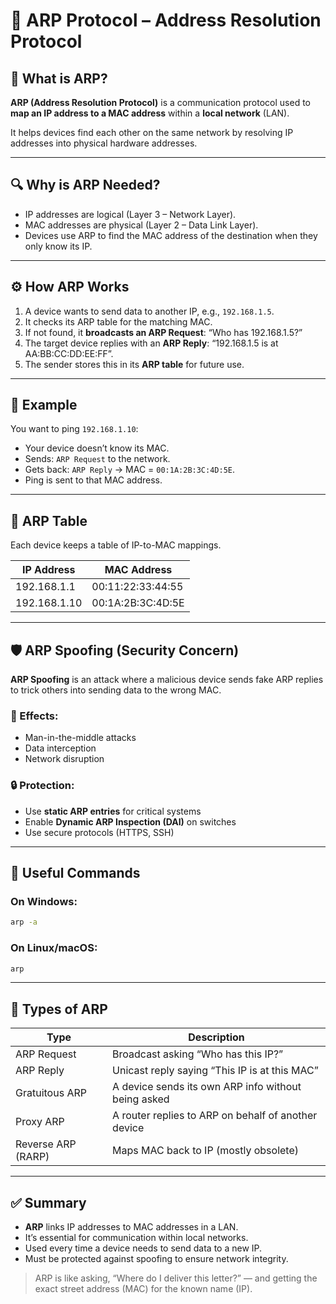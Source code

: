 
# 🔁 ARP Protocol – Address Resolution Protocol

## 🧠 What is ARP?

**ARP (Address Resolution Protocol)** is a communication protocol used to **map an IP address to a MAC address** within a **local network** (LAN).

It helps devices find each other on the same network by resolving IP addresses into physical hardware addresses.

---

## 🔍 Why is ARP Needed?

- IP addresses are logical (Layer 3 – Network Layer).
- MAC addresses are physical (Layer 2 – Data Link Layer).
- Devices use ARP to find the MAC address of the destination when they only know its IP.

---

## ⚙️ How ARP Works

1. A device wants to send data to another IP, e.g., `192.168.1.5`.
2. It checks its ARP table for the matching MAC.
3. If not found, it **broadcasts an ARP Request**: “Who has 192.168.1.5?”
4. The target device replies with an **ARP Reply**: “192.168.1.5 is at AA:BB:CC:DD:EE:FF”.
5. The sender stores this in its **ARP table** for future use.

---

## 📘 Example

You want to ping `192.168.1.10`:

- Your device doesn’t know its MAC.
- Sends: `ARP Request` to the network.
- Gets back: `ARP Reply` → MAC = `00:1A:2B:3C:4D:5E`.
- Ping is sent to that MAC address.

---

## 📄 ARP Table

Each device keeps a table of IP-to-MAC mappings.

| IP Address     | MAC Address           |
|----------------|------------------------|
| 192.168.1.1    | 00:11:22:33:44:55      |
| 192.168.1.10   | 00:1A:2B:3C:4D:5E      |

---

## 🛡️ ARP Spoofing (Security Concern)

**ARP Spoofing** is an attack where a malicious device sends fake ARP replies to trick others into sending data to the wrong MAC.

### 🧨 Effects:
- Man-in-the-middle attacks
- Data interception
- Network disruption

### 🔒 Protection:
- Use **static ARP entries** for critical systems
- Enable **Dynamic ARP Inspection (DAI)** on switches
- Use secure protocols (HTTPS, SSH)

---

## 🧰 Useful Commands

### On Windows:
```bash
arp -a
```

### On Linux/macOS:
```bash
arp
```

---

## 🔄 Types of ARP

| Type              | Description                                              |
|-------------------|----------------------------------------------------------|
| ARP Request        | Broadcast asking “Who has this IP?”                     |
| ARP Reply          | Unicast reply saying “This IP is at this MAC”           |
| Gratuitous ARP     | A device sends its own ARP info without being asked     |
| Proxy ARP          | A router replies to ARP on behalf of another device     |
| Reverse ARP (RARP) | Maps MAC back to IP (mostly obsolete)                   |

---

## ✅ Summary

- **ARP** links IP addresses to MAC addresses in a LAN.
- It’s essential for communication within local networks.
- Used every time a device needs to send data to a new IP.
- Must be protected against spoofing to ensure network integrity.

> ARP is like asking, “Where do I deliver this letter?” — and getting the exact street address (MAC) for the known name (IP).

